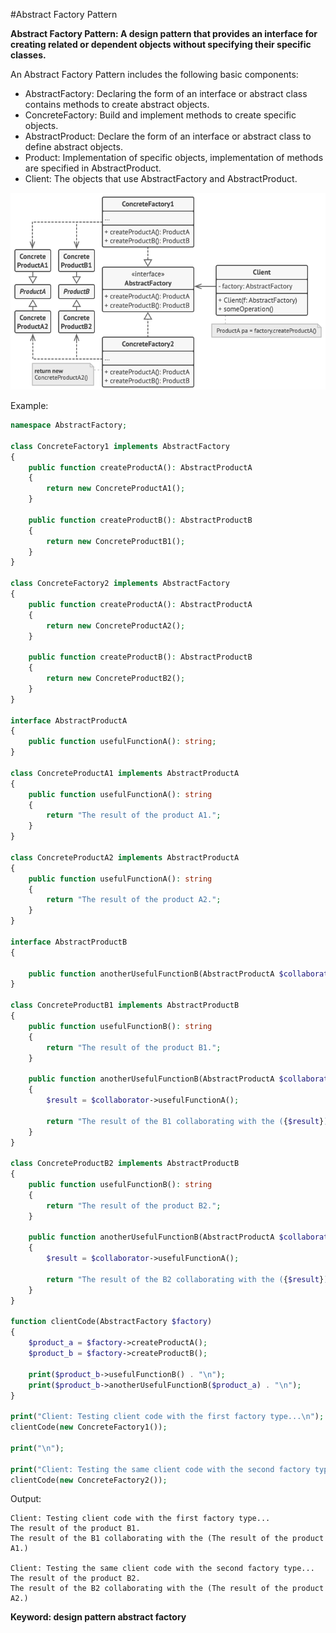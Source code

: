 #Abstract Factory Pattern

**Abstract Factory Pattern: A design pattern that provides an interface for creating related or dependent objects without specifying their specific classes.**

An Abstract Factory Pattern includes the following basic components:

- AbstractFactory: Declaring the form of an interface or abstract class contains methods to create abstract objects.
- ConcreteFactory: Build and implement methods to create specific objects.
- AbstractProduct: Declare the form of an interface or abstract class to define abstract objects.
- Product: Implementation of specific objects, implementation of methods are specified in AbstractProduct.
- Client: The objects that use AbstractFactory and AbstractProduct.

![Alt text](../../images/design-patterns/creational-patterns/abstract-factory-structure.png?raw=true "Abstract Factory Pattern Structure")

Example:
```php
namespace AbstractFactory;

class ConcreteFactory1 implements AbstractFactory
{
    public function createProductA(): AbstractProductA
    {
        return new ConcreteProductA1();
    }

    public function createProductB(): AbstractProductB
    {
        return new ConcreteProductB1();
    }
}

class ConcreteFactory2 implements AbstractFactory
{
    public function createProductA(): AbstractProductA
    {
        return new ConcreteProductA2();
    }

    public function createProductB(): AbstractProductB
    {
        return new ConcreteProductB2();
    }
}

interface AbstractProductA
{
    public function usefulFunctionA(): string;
}

class ConcreteProductA1 implements AbstractProductA
{
    public function usefulFunctionA(): string
    {
        return "The result of the product A1.";
    }
}

class ConcreteProductA2 implements AbstractProductA
{
    public function usefulFunctionA(): string
    {
        return "The result of the product A2.";
    }
}

interface AbstractProductB
{
  
    public function anotherUsefulFunctionB(AbstractProductA $collaborator): string;
}

class ConcreteProductB1 implements AbstractProductB
{
    public function usefulFunctionB(): string
    {
        return "The result of the product B1.";
    }

    public function anotherUsefulFunctionB(AbstractProductA $collaborator): string
    {
        $result = $collaborator->usefulFunctionA();

        return "The result of the B1 collaborating with the ({$result})";
    }
}

class ConcreteProductB2 implements AbstractProductB
{
    public function usefulFunctionB(): string
    {
        return "The result of the product B2.";
    }

    public function anotherUsefulFunctionB(AbstractProductA $collaborator): string
    {
        $result = $collaborator->usefulFunctionA();

        return "The result of the B2 collaborating with the ({$result})";
    }
}

function clientCode(AbstractFactory $factory)
{
    $product_a = $factory->createProductA();
    $product_b = $factory->createProductB();

    print($product_b->usefulFunctionB() . "\n");
    print($product_b->anotherUsefulFunctionB($product_a) . "\n");
}

print("Client: Testing client code with the first factory type...\n");
clientCode(new ConcreteFactory1());

print("\n");

print("Client: Testing the same client code with the second factory type...\n");
clientCode(new ConcreteFactory2());
```
Output:

    Client: Testing client code with the first factory type...
    The result of the product B1.
    The result of the B1 collaborating with the (The result of the product A1.)
    
    Client: Testing the same client code with the second factory type...
    The result of the product B2.
    The result of the B2 collaborating with the (The result of the product A2.)
    
**Keyword: design pattern abstract factory**